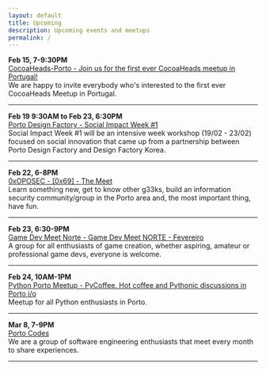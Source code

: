 ```yaml
---
layout: default
title: Upcoming 
description: Upcoming events and meetups
permalink: /
---
```


**Feb 15, 7-9:30PM**  
[CocoaHeads-Porto - Join us for the first ever CocoaHeads meetup in Portugal!](https://www.meetup.com/CocoaHeads-Porto/events/247413496/)  
We are happy to invite everybody who's interested to the first ever CocoaHeads Meetup in Portugal.  

***

**Feb 19 9:30AM to Feb 23, 6:30PM**  
[Porto Design Factory  - Social Impact Week #1](https://www.meetup.com/portocodes/events/drgxdpyxfblb/)  
Social Impact Week #1 will be an intensive week workshop (19/02 - 23/02) focused on social innovation that came up from a partnership between Porto Design Factory and Design Factory Korea. 

***

**Feb 22, 6-8PM**  
[0xOPOSEC - [0x69] - The Meet](https://www.meetup.com/0xOPOSEC/events/247540154/)  
Learn something new, get to know other g33ks, build an information security community/group in the Porto area and, the most important thing, have fun.

***

**Feb 23, 6:30-9PM**  
[Game Dev Meet Norte - Game Dev Meet NORTE - Fevereiro](https://www.meetup.com/GameDevMeetPorto/events/247312902/)  
A group for all enthusiasts of game creation, whether aspiring, amateur or professional game devs, everyone is welcome. 

***

**Feb 24, 10AM-1PM**  
[Python Porto Meetup - PyCoffee. Hot coffee and Pythonic discussions in Porto i/o](https://www.meetup.com/pyporto/events/gdxmgpyxdbgc/)  
Meetup for all Python enthusiasts in Porto.  

***

**Mar 8, 7-9PM**  
[Porto Codes](https://www.meetup.com/portocodes/events/drgxdpyxfblb/)  
We are a group of software engineering enthusiasts that meet every month to share experiences.  

***


